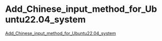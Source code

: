 # Add_Chinese_input_method_for_Ubuntu22.04_system
[Add_Chinese_input_method_for_Ubuntu22.04_system](https://aiwithcloud.com/2022/09/14/add_chinese_input_method_for_ubuntu22-04_system/)